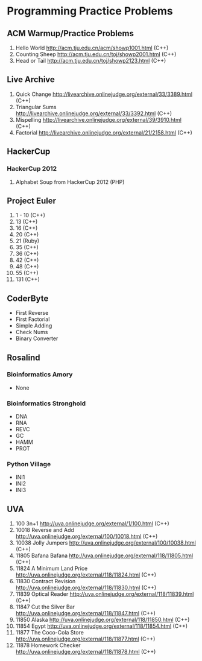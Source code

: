 # Programming Practice Problems #

## ACM Warmup/Practice Problems ##

1. Hello World http://acm.tju.edu.cn/acm/showp1001.html (C++)
2. Counting Sheep http://acm.tju.edu.cn/toj/showp2001.html (C++)
3. Head or Tail http://acm.tju.edu.cn/toj/showp2123.html (C++)

## Live Archive ##

1. Quick Change http://livearchive.onlinejudge.org/external/33/3389.html (C++)
2. Triangular Sums http://livearchive.onlinejudge.org/external/33/3392.html (C++)
3. Mispelling http://livearchive.onlinejudge.org/external/39/3910.html (C++)
4. Factorial http://livearchive.onlinejudge.org/external/21/2158.html (C++)

## HackerCup ##
### HackerCup 2012 ###
1. Alphabet Soup from HackerCup 2012 (PHP)

## Project Euler ##

1. 1 - 10 (C++)
2. 13 (C++)
3. 16 (C++)
4. 20 (C++)
5. 21 (Ruby)
6. 35 (C++)
7. 36 (C++)
8. 42 (C++)
9. 48 (C++)
10. 55 (C++)
11. 131 (C++)

## CoderByte ##

- First Reverse
- First Factorial
- Simple Adding
- Check Nums
- Binary Converter

## Rosalind ##

### Bioinformatics Amory ###

- None

### Bioinformatics Stronghold ###

- DNA
- RNA
- REVC
- GC
- HAMM
- PROT

### Python Village ###

- INI1
- INI2
- INI3

## UVA ##
1.  100   3n+1 http://uva.onlinejudge.org/external/1/100.html (C++)
2.  10018 Reverse and Add http://uva.onlinejudge.org/external/100/10018.html (C++)
3.  10038 Jolly Jumpers http://uva.onlinejudge.org/external/100/10038.html (C++)
4.  11805 Bafana Bafana http://uva.onlinejudge.org/external/118/11805.html (C++)
5.  11824 A Minimum Land Price http://uva.onlinejudge.org/external/118/11824.html (C++)
6.  11830 Contract Revision http://uva.onlinejudge.org/external/118/11830.html (C++)
7.  11839 Optical Reader http://uva.onlinejudge.org/external/118/11839.html (C++)
8.  11847 Cut the Silver Bar http://uva.onlinejudge.org/external/118/11847.html (C++)
9.  11850 Alaska http://uva.onlinejudge.org/external/118/11850.html (C++)
10. 11854 Egypt http://uva.onlinejudge.org/external/118/11854.html (C++)
11. 11877 The Coco-Cola Store http://uva.onlinejudge.org/external/118/11877.html (C++)
12. 11878 Homework Checker http://uva.onlinejudge.org/external/118/11878.html (C++)

